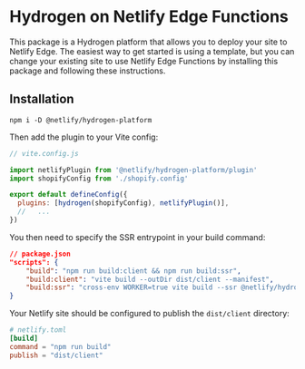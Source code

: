 # Hydrogen on Netlify Edge Functions

This package is a Hydrogen platform that allows you to deploy your site to Netlify Edge. The easiest way to get started is using a template, but you can change your existing site to use Netlify Edge Functions by installing this package and following these instructions.

## Installation

```shell
npm i -D @netlify/hydrogen-platform
```

Then add the plugin to your Vite config:

```js
// vite.config.js

import netlifyPlugin from '@netlify/hydrogen-platform/plugin'
import shopifyConfig from './shopify.config'

export default defineConfig({
  plugins: [hydrogen(shopifyConfig), netlifyPlugin()],
  //   ...
})
```

You then need to specify the SSR entrypoint in your build command:

```json
// package.json
"scripts": {
    "build": "npm run build:client && npm run build:ssr",
    "build:client": "vite build --outDir dist/client --manifest",
    "build:ssr": "cross-env WORKER=true vite build --ssr @netlify/hydrogen-platform/handler",
}
```

Your Netlify site should be configured to publish the `dist/client` directory:

```toml
# netlify.toml
[build]
command = "npm run build"
publish = "dist/client"
```
